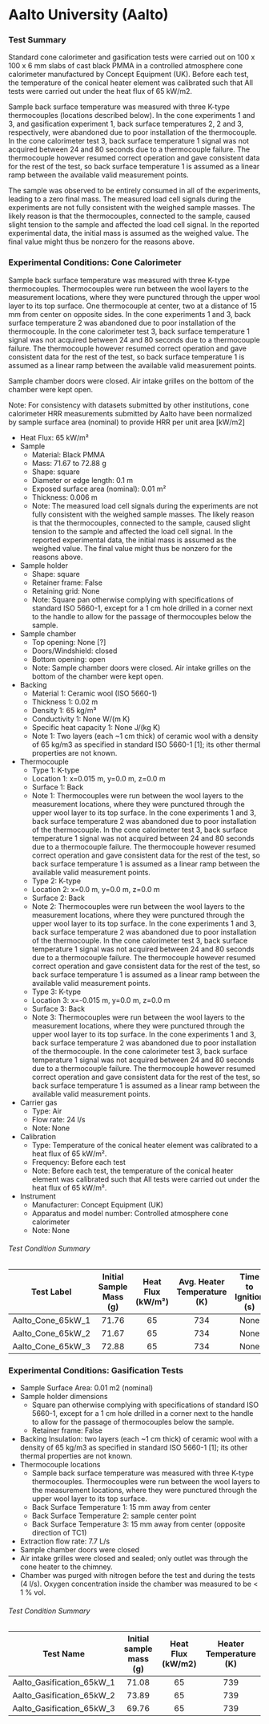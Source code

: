 # Aalto University (Aalto)

### Test Summary
Standard cone calorimeter and gasification tests were carried out on 100 x 100 x 6 mm slabs of cast black PMMA  in a controlled atmosphere cone calorimeter manufactured by Concept Equipment (UK). Before each test, the temperature of the conical heater element was calibrated such that All tests were carried out under the heat flux of 65 kW/m2.   

Sample back surface temperature was measured with three K-type thermocouples (locations described below). In the cone experiments 1 and 3, and gasification experiment 1, back surface temperatures 2, 2 and 3, respectively, were abandoned due to poor installation of the thermocouple. In the cone calorimeter test 3, back surface temperature 1 signal was not acquired between 24 and 80 seconds due to a thermocouple failure. The thermocouple however resumed correct operation and gave consistent data for the rest of the test, so back surface temperature 1 is assumed as a linear ramp between the available valid measurement points.  

The sample was observed to be entirely consumed in all of the experiments, leading to a zero final mass. The measured load cell signals during the experiments are not fully consistent with the weighed sample masses. The likely reason is that the thermocouples, connected to the sample, caused slight tension to the sample and affected the load cell signal. In the reported experimental data, the initial mass is assumed as the weighed value. The final value might thus be nonzero for the reasons above.

### Experimental Conditions: Cone Calorimeter
Sample back surface temperature was measured with three K-type thermocouples. Thermocouples were run between the wool layers to the measurement locations, where they were punctured through the upper wool layer to its top surface. One thermocouple at center, two at a distance of 15 mm from center on opposite sides. In the cone experiments 1 and 3, back surface temperature 2 was abandoned due to poor installation of the thermocouple. In the cone calorimeter test 3, back surface temperature 1 signal was not acquired between 24 and 80 seconds due to a thermocouple failure. The thermocouple however resumed correct operation and gave consistent data for the rest of the test, so back surface temperature 1 is assumed as a linear ramp between the available valid measurement points.

Sample chamber doors were closed. Air intake grilles on the bottom of the chamber were kept open.

Note: For consistency with datasets submitted by other institutions, cone calorimeter HRR measurements submitted by Aalto have been normalized by sample surface area (nominal) to provide HRR per unit area [kW/m2]

* Heat Flux: 65 kW/m²
* Sample
  - Material: Black PMMA
  - Mass: 71.67 to 72.88 g
  - Shape: square
  - Diameter or edge length: 0.1 m
  - Exposed surface area (nominal): 0.01 m²
  - Thickness: 0.006 m
  - Note: The measured load cell signals during the experiments are not fully consistent with the weighed sample masses. The likely reason is that the thermocouples, connected to the sample, caused slight tension to the sample and affected the load cell signal. In the reported experimental data, the initial mass is assumed as the weighed value. The final value might thus be nonzero for the reasons above.
* Sample holder
  - Shape: square
  - Retainer frame: False
  - Retaining grid: None
  - Note: Square pan otherwise complying with specifications of standard ISO 5660-1, except for a 1 cm hole drilled in a corner next to the handle to allow for the passage of thermocouples below the sample.
* Sample chamber
  - Top opening: None [?]
  - Doors/Windshield: closed
  - Bottom opening: open
  - Note: Sample chamber doors were closed. Air intake grilles on the bottom of the chamber were kept open.
* Backing
  - Material 1: Ceramic wool (ISO 5660-1)
  - Thickness 1: 0.02 m
  - Density 1: 65 kg/m³
  - Conductivity 1: None W/(m K)
  - Specific heat capacity 1: None J/(kg K)
  - Note 1: Two layers (each ~1 cm thick) of ceramic wool with a density of 65 kg/m3 as specified in standard ISO 5660-1 [1]; its other thermal properties are not known.
* Thermocouple
  - Type 1: K-type
  - Location 1: x=0.015 m, y=0.0 m, z=0.0 m
  - Surface 1: Back
  - Note 1: Thermocouples were run between the wool layers to the measurement locations, where they were punctured through the upper wool layer to its top surface. In the cone experiments 1 and 3, back surface temperature 2 was abandoned due to poor installation of the thermocouple. In the cone calorimeter test 3, back surface temperature 1 signal was not acquired between 24 and 80 seconds due to a thermocouple failure. The thermocouple however resumed correct operation and gave consistent data for the rest of the test, so back surface temperature 1 is assumed as a linear ramp between the available valid measurement points.
  - Type 2: K-type
  - Location 2: x=0.0 m, y=0.0 m, z=0.0 m
  - Surface 2: Back
  - Note 2: Thermocouples were run between the wool layers to the measurement locations, where they were punctured through the upper wool layer to its top surface. In the cone experiments 1 and 3, back surface temperature 2 was abandoned due to poor installation of the thermocouple. In the cone calorimeter test 3, back surface temperature 1 signal was not acquired between 24 and 80 seconds due to a thermocouple failure. The thermocouple however resumed correct operation and gave consistent data for the rest of the test, so back surface temperature 1 is assumed as a linear ramp between the available valid measurement points.
  - Type 3: K-type
  - Location 3: x=-0.015 m, y=0.0 m, z=0.0 m
  - Surface 3: Back
  - Note 3: Thermocouples were run between the wool layers to the measurement locations, where they were punctured through the upper wool layer to its top surface. In the cone experiments 1 and 3, back surface temperature 2 was abandoned due to poor installation of the thermocouple. In the cone calorimeter test 3, back surface temperature 1 signal was not acquired between 24 and 80 seconds due to a thermocouple failure. The thermocouple however resumed correct operation and gave consistent data for the rest of the test, so back surface temperature 1 is assumed as a linear ramp between the available valid measurement points.
* Carrier gas
  - Type: Air
  - Flow rate: 24 l/s
  - Note: None
* Calibration
  - Type: Temperature of the conical heater element was calibrated to a heat flux of 65 kW/m².
  - Frequency: Before each test
  - Note: Before each test, the temperature of the conical heater element was calibrated such that All tests were carried out under the heat flux of 65 kW/m².
* Instrument
  - Manufacturer: Concept Equipment (UK)
  - Apparatus and model number: Controlled atmosphere cone calorimeter
  - Note: None

###### Test Condition Summary

| Test Label | Initial Sample Mass (g) | Heat Flux (kW/m²) | Avg. Heater Temperature (K) | Time to Ignition (s) |
|:------:|:------:|:------:|:------:|:------:|
| Aalto\_Cone\_65kW\_1 | 71.76 | 65 | 734 | None |
| Aalto\_Cone\_65kW\_2 | 71.67 | 65 | 734 | None |
| Aalto\_Cone\_65kW\_3 | 72.88 | 65 | 734 | None |



### Experimental Conditions: Gasification Tests
* Sample Surface Area: 0.01 m2 (nominal)
* Sample holder dimensions
  - Square pan otherwise complying with specifications of standard ISO 5660-1, except for a 1 cm hole drilled in a corner next to the handle to allow for the passage of thermocouples below the sample.
  - Retainer frame: False
* Backing Insulation: two layers (each ~1 cm thick) of ceramic wool with a density of 65 kg/m3 as specified in standard ISO 5660-1 [1]; its other thermal properties are not known.
* Thermocouple locations
  - Sample back surface temperature was measured with three K-type thermocouples. Thermocouples were run between the wool layers to the measurement locations, where they were punctured through the upper wool layer to its top surface.
  - Back Surface Temperature 1: 15 mm away from center
  - Back Surface Temperature 2: sample center point
  - Back Surface Temperature 3: 15 mm away from center (opposite direction of TC1)
* Extraction flow rate: 7.7 L/s
* Sample chamber doors were closed
* Air intake grilles were closed and sealed; only outlet was through the cone heater to the chimney.
* Chamber was purged with nitrogen before the test and during the tests (4 l/s). Oxygen concentration inside the chamber was measured to be < 1 % vol.

###### Test Condition Summary

| Test Name | Initial sample mass (g) | Heat Flux (kW/m2) | Heater Temperature (K) |
|:----------:|:------:|:----------:|:----------:|
| Aalto\_Gasification\_65kW\_1 | 71.08 | 65 | 739 |
| Aalto\_Gasification\_65kW\_2 | 73.89 | 65 | 739 |
| Aalto\_Gasification\_65kW\_3 | 69.76 | 65 | 739 |
